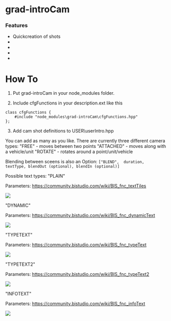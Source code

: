 # grad-introCam

### Features
- Quickcreation of shots
-
-
-
-

# How To
1. Put grad-introCam in your node_modules folder.

2. Include cfgFunctions in your description.ext like this
```
class cfgFunctions {
	#include "node_modules\grad-introCam\cfgFunctions.hpp"	
};
```

3. Add cam shot definitions to USER\userIntro.hpp

You can add as many as you like. There are currently three different camera types:
"FREE" - moves between two points
"ATTACHED" - moves along with a vehicle/unit
"ROTATE" - rotates around a point/unit/vehicle



Blending between sceens is also an Option:
`["BLEND",  duration, textType, blendOut (optional), blendIn (optional)]`

Possible text types:
"PLAIN"

Parameters: https://community.bistudio.com/wiki/BIS_fnc_textTiles

![](https://community.bistudio.com/wikidata/images/thumb/2/24/BIS_fnc_textTiles.gif/400px-BIS_fnc_textTiles.gif)

"DYNAMIC"

Parameters: https://community.bistudio.com/wiki/BIS_fnc_dynamicText

![](https://community.bistudio.com/wikidata/images/thumb/2/22/BIS_fnc_dynamicText_v2.gif/400px-BIS_fnc_dynamicText_v2.gif)

"TYPETEXT"

Parameters: https://community.bistudio.com/wiki/BIS_fnc_typeText

![](https://community.bistudio.com/wikidata/images/thumb/f/fe/BIS_fnc_typeText.gif/400px-BIS_fnc_typeText.gif)

"TYPETEXT2"

Parameters: https://community.bistudio.com/wiki/BIS_fnc_typeText2

![](https://community.bistudio.com/wikidata/images/thumb/e/e3/BIS_fnc_typeText2.gif/400px-BIS_fnc_typeText2.gif)

"INFOTEXT"

Parameters: https://community.bistudio.com/wiki/BIS_fnc_infoText

![](https://community.bistudio.com/wikidata/images/thumb/1/15/BIS_fnc_infoText.gif/800px-BIS_fnc_infoText.gif)




